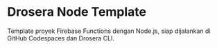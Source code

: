 # Drosera Node Template

Template proyek Firebase Functions dengan Node.js, siap dijalankan di GitHub Codespaces dan Drosera CLI.
